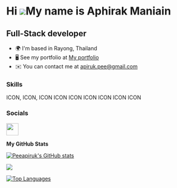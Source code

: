 Hi ![](https://user-images.githubusercontent.com/18350557/176309783-0785949b-9127-417c-8b55-ab5a4333674e.gif)My name is Aphirak Maniain
=======================================================================================================================================

Full-Stack developer
--------------------

* 🌍  I'm based in Rayong, Thailand
* 🖥️  See my portfolio at [My portfolio](http://aphirak)
* ✉️  You can contact me at [apiruk.pee@gmail.com](mailto:apiruk.pee@gmail.com)

### Skills

<p align="left">
ICON, ICON, ICON ICON ICON ICON ICON ICON ICON
</p>

### Socials

<p align="left"> <a href="https://www.github.com/Peeapiruk" target="_blank" rel="noreferrer"> <picture> <source media="(prefers-color-scheme: dark)" srcset="https://raw.githubusercontent.com/danielcranney/readme-generator/main/public/icons/socials/github-dark.svg" /> <source media="(prefers-color-scheme: light)" srcset="https://raw.githubusercontent.com/danielcranney/readme-generator/main/public/icons/socials/github.svg" /> <img src="https://raw.githubusercontent.com/danielcranney/readme-generator/main/public/icons/socials/github.svg" width="32" height="32" /> </picture> </a></p>



<b>My GitHub Stats</b>

<a href="http://www.github.com/Peeapiruk"><img src="https://github-readme-stats.vercel.app/api?username=Peeapiruk&show_icons=true&hide=&count_private=true&title_color=0891b2&text_color=ffffff&icon_color=0891b2&bg_color=1c1917&hide_border=true&show_icons=true" alt="Peeapiruk's GitHub stats" /></a>

<a href="http://www.github.com/Peeapiruk"><img src="https://github-readme-streak-stats.herokuapp.com/?user=Peeapiruk&stroke=ffffff&background=1c1917&ring=0891b2&fire=0891b2&currStreakNum=ffffff&currStreakLabel=0891b2&sideNums=ffffff&sideLabels=ffffff&dates=ffffff&hide_border=true" /></a>

<a href="https://github.com/Peeapiruk" align="left"><img src="https://github-readme-stats.vercel.app/api/top-langs/?username=Peeapiruk&langs_count=10&title_color=0891b2&text_color=ffffff&icon_color=0891b2&bg_color=1c1917&hide_border=true&locale=en&custom_title=Top%20%Languages" alt="Top Languages" /></a>
